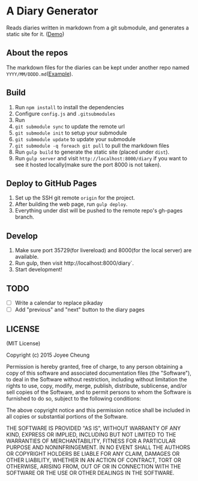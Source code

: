 # A Diary Generator

Reads diaries written in markdown from a git submodule, and generates a static site for it. ([Demo](http://joyeecheung.github.io/diary/))

## About the repos

The markdown files for the diaries can be kept under another repo named `YYYY/MM/DDDD.md`([Example](https://github.com/joyeecheung/my-tech-diary)).

## Build

1. Run `npm install` to install the dependencies
2. Configure `config.js` and `.gitsubmodules`
3. Run
  1. `git submodule sync` to update the remote url
  2. `git submodule init` to setup your submodule
  2. `git submodule update` to update your submodule
  3. `git submodule -q foreach git pull` to pull the markdown files
4. Run `gulp build` to generate the static site (placed under `dist`).
5. Run `gulp server` and visit `http://localhost:8000/diary` if you want to see it hosted locally(make sure the port 8000 is not taken).

## Deploy to GitHub Pages

1. Set up the SSH git remote `origin` for the project.
2. After building the web page, run `gulp deploy`.
3. Everything under dist will be pushed to the remote repo's gh-pages branch.

## Develop

1. Make sure port 35729(for livereload) and 8000(for the local server) are available.
2. Run gulp, then visit http://localhost:8000/diary`.
3. Start development!

## TODO

- [ ] Write a calendar to replace pikaday
- [ ] Add "previous" and "next" button to the diary pages

## LICENSE

(MIT License)

Copyright (c) 2015 Joyee Cheung

Permission is hereby granted, free of charge, to any person obtaining a copy of this software and associated documentation files (the "Software"), to deal in the Software without restriction, including without limitation the rights to use, copy, modify, merge, publish, distribute, sublicense, and/or sell copies of the Software, and to permit persons to whom the Software is furnished to do so, subject to the following conditions:

The above copyright notice and this permission notice shall be included in all copies or substantial portions of the Software.

THE SOFTWARE IS PROVIDED "AS IS", WITHOUT WARRANTY OF ANY KIND, EXPRESS OR IMPLIED, INCLUDING BUT NOT LIMITED TO THE WARRANTIES OF MERCHANTABILITY, FITNESS FOR A PARTICULAR PURPOSE AND NONINFRINGEMENT. IN NO EVENT SHALL THE AUTHORS OR COPYRIGHT HOLDERS BE LIABLE FOR ANY CLAIM, DAMAGES OR OTHER LIABILITY, WHETHER IN AN ACTION OF CONTRACT, TORT OR OTHERWISE, ARISING FROM, OUT OF OR IN CONNECTION WITH THE SOFTWARE OR THE USE OR OTHER DEALINGS IN THE SOFTWARE.
